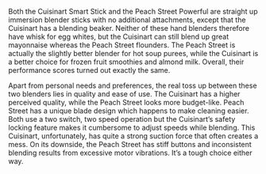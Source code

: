 Both the Cuisinart Smart Stick and the Peach Street Powerful are straight up immersion blender sticks with no additional attachments, except that the Cuisinart has a blending beaker. Neither of these hand blenders therefore have whisk for egg whites, but the Cuisinart can still blend up great mayonnaise whereas the Peach Street flounders. The Peach Street is actually the slightly better blender for hot soup purees, while the Cuisinart is a better choice for frozen fruit smoothies and almond milk. Overall, their performance scores turned out exactly the same. 

Apart from personal needs and preferences, the real toss up between these two blenders lies in quality and ease of use. The Cuisinart has a higher perceived quality, while the Peach Street looks more budget-like. Peach Street has a unique blade design which happens to make cleaning easier. Both use a two switch, two speed operation but the Cuisinart’s safety locking feature makes it cumbersome to adjust speeds while blending. This Cuisinart, unfortunately, has quite a strong suction force that often creates a mess. On its downside, the Peach Street has stiff buttons and inconsistent blending results from excessive motor vibrations. It’s a tough choice either way.